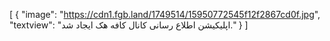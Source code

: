 [
  {
    "image": "https://cdn1.fgb.land/1749514/15950772545f12f2867cd0f.jpg",
    "textview": "اپلیکیشن اطلاع رسانی کانال کافه هک ایجاد شد."
  }
]
